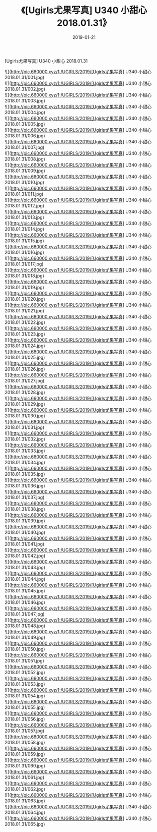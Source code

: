 ﻿---
layout: post
title:  《[Ugirls尤果写真] U340 小甜心 2018.01.31》
date:   2019-01-21
img: http://pic.660000.xyz/1:/UGIRLS/2019/[Ugirls尤果写真] U340 小甜心 2018.01.31/000.jpg
categories: [美女, 清纯, 唯美]
---

[Ugirls尤果写真] U340 小甜心 2018.01.31

 ![](http://pic.660000.xyz/1:/UGIRLS/2019/[Ugirls尤果写真] U340 小甜心 2018.01.31/001.jpg) <br>![](http://pic.660000.xyz/1:/UGIRLS/2019/[Ugirls尤果写真] U340 小甜心 2018.01.31/002.jpg) <br>![](http://pic.660000.xyz/1:/UGIRLS/2019/[Ugirls尤果写真] U340 小甜心 2018.01.31/003.jpg) <br>![](http://pic.660000.xyz/1:/UGIRLS/2019/[Ugirls尤果写真] U340 小甜心 2018.01.31/004.jpg) <br>![](http://pic.660000.xyz/1:/UGIRLS/2019/[Ugirls尤果写真] U340 小甜心 2018.01.31/005.jpg) <br>![](http://pic.660000.xyz/1:/UGIRLS/2019/[Ugirls尤果写真] U340 小甜心 2018.01.31/006.jpg) <br>![](http://pic.660000.xyz/1:/UGIRLS/2019/[Ugirls尤果写真] U340 小甜心 2018.01.31/007.jpg) <br>![](http://pic.660000.xyz/1:/UGIRLS/2019/[Ugirls尤果写真] U340 小甜心 2018.01.31/008.jpg) <br>![](http://pic.660000.xyz/1:/UGIRLS/2019/[Ugirls尤果写真] U340 小甜心 2018.01.31/009.jpg) <br>![](http://pic.660000.xyz/1:/UGIRLS/2019/[Ugirls尤果写真] U340 小甜心 2018.01.31/010.jpg) <br>![](http://pic.660000.xyz/1:/UGIRLS/2019/[Ugirls尤果写真] U340 小甜心 2018.01.31/011.jpg) <br>![](http://pic.660000.xyz/1:/UGIRLS/2019/[Ugirls尤果写真] U340 小甜心 2018.01.31/012.jpg) <br>![](http://pic.660000.xyz/1:/UGIRLS/2019/[Ugirls尤果写真] U340 小甜心 2018.01.31/013.jpg) <br>![](http://pic.660000.xyz/1:/UGIRLS/2019/[Ugirls尤果写真] U340 小甜心 2018.01.31/014.jpg) <br>![](http://pic.660000.xyz/1:/UGIRLS/2019/[Ugirls尤果写真] U340 小甜心 2018.01.31/015.jpg) <br>![](http://pic.660000.xyz/1:/UGIRLS/2019/[Ugirls尤果写真] U340 小甜心 2018.01.31/016.jpg) <br>![](http://pic.660000.xyz/1:/UGIRLS/2019/[Ugirls尤果写真] U340 小甜心 2018.01.31/017.jpg) <br>![](http://pic.660000.xyz/1:/UGIRLS/2019/[Ugirls尤果写真] U340 小甜心 2018.01.31/018.jpg) <br>![](http://pic.660000.xyz/1:/UGIRLS/2019/[Ugirls尤果写真] U340 小甜心 2018.01.31/019.jpg) <br>![](http://pic.660000.xyz/1:/UGIRLS/2019/[Ugirls尤果写真] U340 小甜心 2018.01.31/020.jpg) <br>![](http://pic.660000.xyz/1:/UGIRLS/2019/[Ugirls尤果写真] U340 小甜心 2018.01.31/021.jpg) <br>![](http://pic.660000.xyz/1:/UGIRLS/2019/[Ugirls尤果写真] U340 小甜心 2018.01.31/022.jpg) <br>![](http://pic.660000.xyz/1:/UGIRLS/2019/[Ugirls尤果写真] U340 小甜心 2018.01.31/023.jpg) <br>![](http://pic.660000.xyz/1:/UGIRLS/2019/[Ugirls尤果写真] U340 小甜心 2018.01.31/024.jpg) <br>![](http://pic.660000.xyz/1:/UGIRLS/2019/[Ugirls尤果写真] U340 小甜心 2018.01.31/025.jpg) <br>![](http://pic.660000.xyz/1:/UGIRLS/2019/[Ugirls尤果写真] U340 小甜心 2018.01.31/026.jpg) <br>![](http://pic.660000.xyz/1:/UGIRLS/2019/[Ugirls尤果写真] U340 小甜心 2018.01.31/027.jpg) <br>![](http://pic.660000.xyz/1:/UGIRLS/2019/[Ugirls尤果写真] U340 小甜心 2018.01.31/028.jpg) <br>![](http://pic.660000.xyz/1:/UGIRLS/2019/[Ugirls尤果写真] U340 小甜心 2018.01.31/029.jpg) <br>![](http://pic.660000.xyz/1:/UGIRLS/2019/[Ugirls尤果写真] U340 小甜心 2018.01.31/030.jpg) <br>![](http://pic.660000.xyz/1:/UGIRLS/2019/[Ugirls尤果写真] U340 小甜心 2018.01.31/031.jpg) <br>![](http://pic.660000.xyz/1:/UGIRLS/2019/[Ugirls尤果写真] U340 小甜心 2018.01.31/032.jpg) <br>![](http://pic.660000.xyz/1:/UGIRLS/2019/[Ugirls尤果写真] U340 小甜心 2018.01.31/033.jpg) <br>![](http://pic.660000.xyz/1:/UGIRLS/2019/[Ugirls尤果写真] U340 小甜心 2018.01.31/034.jpg) <br>![](http://pic.660000.xyz/1:/UGIRLS/2019/[Ugirls尤果写真] U340 小甜心 2018.01.31/035.jpg) <br>![](http://pic.660000.xyz/1:/UGIRLS/2019/[Ugirls尤果写真] U340 小甜心 2018.01.31/036.jpg) <br>![](http://pic.660000.xyz/1:/UGIRLS/2019/[Ugirls尤果写真] U340 小甜心 2018.01.31/037.jpg) <br>![](http://pic.660000.xyz/1:/UGIRLS/2019/[Ugirls尤果写真] U340 小甜心 2018.01.31/038.jpg) <br>![](http://pic.660000.xyz/1:/UGIRLS/2019/[Ugirls尤果写真] U340 小甜心 2018.01.31/039.jpg) <br>![](http://pic.660000.xyz/1:/UGIRLS/2019/[Ugirls尤果写真] U340 小甜心 2018.01.31/040.jpg) <br>![](http://pic.660000.xyz/1:/UGIRLS/2019/[Ugirls尤果写真] U340 小甜心 2018.01.31/041.jpg) <br>![](http://pic.660000.xyz/1:/UGIRLS/2019/[Ugirls尤果写真] U340 小甜心 2018.01.31/042.jpg) <br>![](http://pic.660000.xyz/1:/UGIRLS/2019/[Ugirls尤果写真] U340 小甜心 2018.01.31/043.jpg) <br>![](http://pic.660000.xyz/1:/UGIRLS/2019/[Ugirls尤果写真] U340 小甜心 2018.01.31/044.jpg) <br>![](http://pic.660000.xyz/1:/UGIRLS/2019/[Ugirls尤果写真] U340 小甜心 2018.01.31/045.jpg) <br>![](http://pic.660000.xyz/1:/UGIRLS/2019/[Ugirls尤果写真] U340 小甜心 2018.01.31/046.jpg) <br>![](http://pic.660000.xyz/1:/UGIRLS/2019/[Ugirls尤果写真] U340 小甜心 2018.01.31/047.jpg) <br>![](http://pic.660000.xyz/1:/UGIRLS/2019/[Ugirls尤果写真] U340 小甜心 2018.01.31/048.jpg) <br>![](http://pic.660000.xyz/1:/UGIRLS/2019/[Ugirls尤果写真] U340 小甜心 2018.01.31/049.jpg) <br>![](http://pic.660000.xyz/1:/UGIRLS/2019/[Ugirls尤果写真] U340 小甜心 2018.01.31/050.jpg) <br>![](http://pic.660000.xyz/1:/UGIRLS/2019/[Ugirls尤果写真] U340 小甜心 2018.01.31/051.jpg) <br>![](http://pic.660000.xyz/1:/UGIRLS/2019/[Ugirls尤果写真] U340 小甜心 2018.01.31/052.jpg) <br>![](http://pic.660000.xyz/1:/UGIRLS/2019/[Ugirls尤果写真] U340 小甜心 2018.01.31/053.jpg) <br>![](http://pic.660000.xyz/1:/UGIRLS/2019/[Ugirls尤果写真] U340 小甜心 2018.01.31/054.jpg) <br>![](http://pic.660000.xyz/1:/UGIRLS/2019/[Ugirls尤果写真] U340 小甜心 2018.01.31/055.jpg) <br>![](http://pic.660000.xyz/1:/UGIRLS/2019/[Ugirls尤果写真] U340 小甜心 2018.01.31/056.jpg) <br>![](http://pic.660000.xyz/1:/UGIRLS/2019/[Ugirls尤果写真] U340 小甜心 2018.01.31/057.jpg) <br>![](http://pic.660000.xyz/1:/UGIRLS/2019/[Ugirls尤果写真] U340 小甜心 2018.01.31/058.jpg) <br>![](http://pic.660000.xyz/1:/UGIRLS/2019/[Ugirls尤果写真] U340 小甜心 2018.01.31/059.jpg) <br>![](http://pic.660000.xyz/1:/UGIRLS/2019/[Ugirls尤果写真] U340 小甜心 2018.01.31/060.jpg) <br>![](http://pic.660000.xyz/1:/UGIRLS/2019/[Ugirls尤果写真] U340 小甜心 2018.01.31/061.jpg) <br>![](http://pic.660000.xyz/1:/UGIRLS/2019/[Ugirls尤果写真] U340 小甜心 2018.01.31/062.jpg) <br>![](http://pic.660000.xyz/1:/UGIRLS/2019/[Ugirls尤果写真] U340 小甜心 2018.01.31/063.jpg) <br>![](http://pic.660000.xyz/1:/UGIRLS/2019/[Ugirls尤果写真] U340 小甜心 2018.01.31/064.jpg) <br>![](http://pic.660000.xyz/1:/UGIRLS/2019/[Ugirls尤果写真] U340 小甜心 2018.01.31/065.jpg) <br>